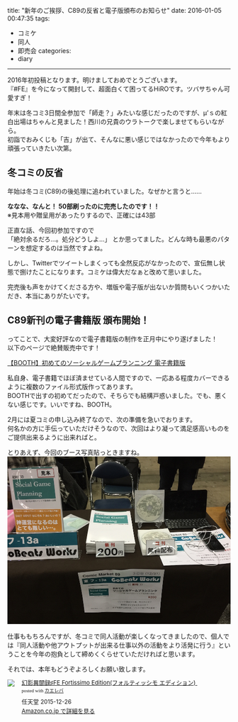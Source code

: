 title: "新年のご挨拶、C89の反省と電子版頒布のお知らせ"
date: 2016-01-05 00:47:35
tags:
 - コミケ
 - 同人
 - 即売会
categories:
 - diary
---

2016年初投稿となります。明けましておめでとうございます。  
『#FE』を今になって開封して、超面白くて困ってるHiROです。ツバサちゃん可愛すぎ！

年末は冬コミ3日間全参加で「師走？」みたいな感じだったのですが、μ’ｓの紅白出場はちゃんと見ました！西川の兄貴のウラトークで楽しませてもらいながら。  
初詣でおみくじも「吉」が出て、そんなに悪い感じではなかったので今年もより頑張っていきたい次第。

## 冬コミの反省

年始は冬コミ(C89)の後処理に追われていました。なぜかと言うと……

**ななな、なんと！ 50部刷ったのに完売したのです！！**  
※見本用や贈呈用があったりするので、正確には43部

正直な話、今回初参加ですので  
「絶対余るだろ…。処分どうしよ…」
とか思ってました。どんな時も最悪のパターンを想定するのは当然ですよね。

しかし、Twitterでツイートしまくっても全然反応がなかったので、宣伝無し状態で捌けたことになります。コミケは偉大だなぁと改めて思いました。

完売後も声をかけてくださる方や、増版や電子版が出ないか質問もいくつかいただき、本当にありがたいです。

## C89新刊の電子書籍版 頒布開始！

ってことで、大変好評なので電子書籍版の制作を正月中にやり遂げました！  
以下のページで絶賛販売中です！

[【BOOTH】初めてのソーシャルゲームプランニング 電子書籍版](https://gobeats-works.booth.pm/items/183368)

私自身、電子書籍でほぼ済ませている人間ですので、一応ある程度カバーできるように複数のファイル形式版作ってあります。  
BOOTHで出すの初めてだったので、そちらでも結構戸惑いました。でも、悪くない感じです。いいですね、BOOTH。

2月には夏コミの申し込み終了なので、次の準備を急いでおります。  
何名かの方に手伝っていただけそうなので、次回はより凝って満足感高いものをご提供出来るように出来ればと。

とりあえず、今回のブース写真貼っときますね。
![](/diary/new-year-2016/2015-12-31_c89_booth.jpg "C89 設置ブース")

仕事ももちろんですが、冬コミで同人活動が楽しくなってきましたので、個人では『同人活動や他アウトプットが出来る仕事以外の活動をより活発に行う』ということを今年の抱負として締めくくらせていただければと思います。

それでは、本年もどうぞよろしくお願い致します。

<div class="kaerebalink-box" style="text-align:left;padding-bottom:20px;font-size:small;/zoom: 1;overflow: hidden;"><div class="kaerebalink-image" style="float:left;margin:0 15px 10px 0;"><a href="http://c.af.moshimo.com/af/c/click?a_id=194085&p_id=170&pc_id=185&pl_id=4062&s_v=b5Rz2P0601xu&url=http%3A%2F%2Fwww.amazon.co.jp%2Fexec%2Fobidos%2FASIN%2FB0155ZMQU6%2Fref%3Dnosim" target="_blank" rel="nofollow" ><img src="http://ecx.images-amazon.com/images/I/61kwP4ZNY5L._SL160_.jpg" style="border: none;" /></a><img src="http://i.af.moshimo.com/af/i/impression?a_id=194085&p_id=170&pc_id=185&pl_id=4062" width="1" height="1" style="border:none;"></div><div class="kaerebalink-info" style="line-height:120%;/zoom: 1;overflow: hidden;"><div class="kaerebalink-name" style="margin-bottom:10px;line-height:120%"><a href="http://c.af.moshimo.com/af/c/click?a_id=194085&p_id=170&pc_id=185&pl_id=4062&s_v=b5Rz2P0601xu&url=http%3A%2F%2Fwww.amazon.co.jp%2Fexec%2Fobidos%2FASIN%2FB0155ZMQU6%2Fref%3Dnosim" target="_blank" rel="nofollow" >幻影異聞録♯FE Fortissimo Edition(フォルティッシモ エディション) </a><img src="http://i.af.moshimo.com/af/i/impression?a_id=194085&p_id=170&pc_id=185&pl_id=4062" width="1" height="1" style="border:none;"><div class="kaerebalink-powered-date" style="font-size:8pt;margin-top:5px;font-family:verdana;line-height:120%">posted with <a href="http://kaereba.com" rel="nofollow" target="_blank">カエレバ</a></div></div><div class="kaerebalink-detail" style="margin-bottom:5px;"> 任天堂 2015-12-26    </div><div class="kaerebalink-link" style="margin-top: 5px"><a href="http://c.af.moshimo.com/af/c/click?a_id=194085&p_id=170&pc_id=185&pl_id=4062&s_v=b5Rz2P0601xu&url=http%3A%2F%2Fwww.amazon.co.jp%2Fexec%2Fobidos%2FASIN%2FB0155ZMQU6%2Fref%3Dnosim" rel="nofollow" target="_blank">Amazon.co.jp で詳細を見る</a><img src="http://i.af.moshimo.com/af/i/impression?a_id=194085&p_id=170&pc_id=185&pl_id=4062" width="1" height="1" style="border:none;"></div></div><div class="booklink-footer" style="clear: left"></div></div>
